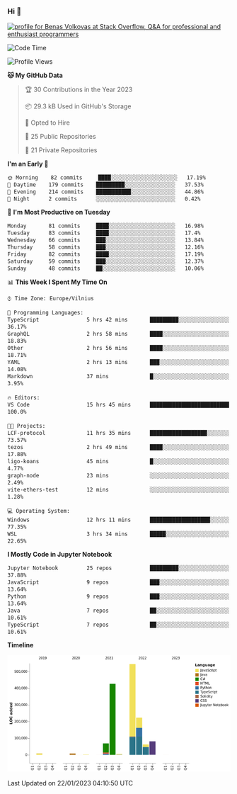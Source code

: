 ### Hi 👋
<a href="https://stackoverflow.com/users/14954249/benas-volkovas"><img src="https://stackoverflow.com/users/flair/14954249.png?theme=dark" width="208" height="58" alt="profile for Benas Volkovas at Stack Overflow, Q&amp;A for professional and enthusiast programmers" title="profile for Benas Volkovas at Stack Overflow, Q&amp;A for professional and enthusiast programmers"></a>

<!--START_SECTION:waka-->
![Code Time](http://img.shields.io/badge/Code%20Time-1%2C223%20hrs%209%20mins-blue)

![Profile Views](http://img.shields.io/badge/Profile%20Views-0-blue)

**🐱 My GitHub Data** 

> 🏆 30 Contributions in the Year 2023
 > 
> 📦 29.3 kB Used in GitHub's Storage 
 > 
> 💼 Opted to Hire
 > 
> 📜 25 Public Repositories 
 > 
> 🔑 21 Private Repositories  
 > 
**I'm an Early 🐤** 

```text
🌞 Morning    82 commits     ████░░░░░░░░░░░░░░░░░░░░░   17.19% 
🌆 Daytime    179 commits    █████████░░░░░░░░░░░░░░░░   37.53% 
🌃 Evening    214 commits    ███████████░░░░░░░░░░░░░░   44.86% 
🌙 Night      2 commits      ░░░░░░░░░░░░░░░░░░░░░░░░░   0.42%

```
📅 **I'm Most Productive on Tuesday** 

```text
Monday       81 commits     ████░░░░░░░░░░░░░░░░░░░░░   16.98% 
Tuesday      83 commits     ████░░░░░░░░░░░░░░░░░░░░░   17.4% 
Wednesday    66 commits     ███░░░░░░░░░░░░░░░░░░░░░░   13.84% 
Thursday     58 commits     ███░░░░░░░░░░░░░░░░░░░░░░   12.16% 
Friday       82 commits     ████░░░░░░░░░░░░░░░░░░░░░   17.19% 
Saturday     59 commits     ███░░░░░░░░░░░░░░░░░░░░░░   12.37% 
Sunday       48 commits     ██░░░░░░░░░░░░░░░░░░░░░░░   10.06%

```


📊 **This Week I Spent My Time On** 

```text
⌚︎ Time Zone: Europe/Vilnius

💬 Programming Languages: 
TypeScript               5 hrs 42 mins       █████████░░░░░░░░░░░░░░░░   36.17% 
GraphQL                  2 hrs 58 mins       ████░░░░░░░░░░░░░░░░░░░░░   18.83% 
Other                    2 hrs 56 mins       ████░░░░░░░░░░░░░░░░░░░░░   18.71% 
YAML                     2 hrs 13 mins       ███░░░░░░░░░░░░░░░░░░░░░░   14.08% 
Markdown                 37 mins             █░░░░░░░░░░░░░░░░░░░░░░░░   3.95%

🔥 Editors: 
VS Code                  15 hrs 45 mins      █████████████████████████   100.0%

🐱‍💻 Projects: 
LCF-protocol             11 hrs 35 mins      ██████████████████░░░░░░░   73.57% 
tezos                    2 hrs 49 mins       ████░░░░░░░░░░░░░░░░░░░░░   17.88% 
ligo-koans               45 mins             █░░░░░░░░░░░░░░░░░░░░░░░░   4.77% 
graph-node               23 mins             ░░░░░░░░░░░░░░░░░░░░░░░░░   2.49% 
vite-ethers-test         12 mins             ░░░░░░░░░░░░░░░░░░░░░░░░░   1.28%

💻 Operating System: 
Windows                  12 hrs 11 mins      ███████████████████░░░░░░   77.35% 
WSL                      3 hrs 34 mins       █████░░░░░░░░░░░░░░░░░░░░   22.65%

```

**I Mostly Code in Jupyter Notebook** 

```text
Jupyter Notebook         25 repos            █████████░░░░░░░░░░░░░░░░   37.88% 
JavaScript               9 repos             ███░░░░░░░░░░░░░░░░░░░░░░   13.64% 
Python                   9 repos             ███░░░░░░░░░░░░░░░░░░░░░░   13.64% 
Java                     7 repos             ██░░░░░░░░░░░░░░░░░░░░░░░   10.61% 
TypeScript               7 repos             ██░░░░░░░░░░░░░░░░░░░░░░░   10.61%

```


**Timeline**

![Chart not found](https://raw.githubusercontent.com/BenasVolkovas/BenasVolkovas/main/charts/bar_graph.png) 


 Last Updated on 22/01/2023 04:10:50 UTC
<!--END_SECTION:waka-->
